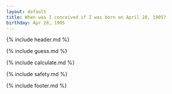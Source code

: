 ```yaml
---
layout: default
title: When was I conceived if I was born on April 28, 1905?
birthday: Apr 28, 1905
---
```


{% include header.md %}

{% include guess.md %}

{% include calculate.md %}

{% include safety.md %}

{% include footer.md %}



